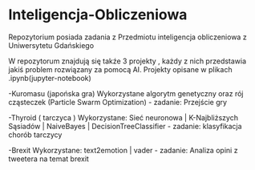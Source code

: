 # Inteligencja-Obliczeniowa

Repozytorium posiada zadania z Przedmiotu inteligencja obliczeniowa z Uniwersytetu Gdańskiego

W repozytorum znajdują się takźe 3 projekty , każdy z nich przedstawia jakiś problem rozwiązany za pomocą AI. Projekty opisane w plikach .ipynb(jupyter-notebook) 


-Kuromasu (japońska gra) Wykorzystane algorytm genetyczny oraz rój cząsteczek (Particle Swarm Optimization) - zadanie: Przejście gry

-Thyroid ( tarczyca ) Wykorzystane: Sieć neuronowa | K-Najbliższych Sąsiadów | NaiveBayes | DecisionTreeClassifier - zadanie: klasyfikacja chorób tarczycy 

-Brexit Wykorzystane: text2emotion | vader - zadanie: Analiza opini z tweetera na temat brexit 
